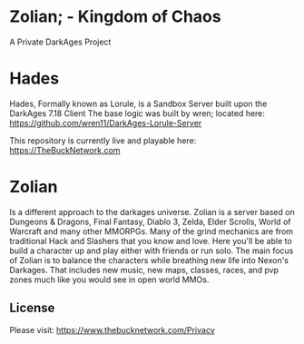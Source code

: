 # Zolian; - Kingdom of Chaos
A Private DarkAges Project

# Hades

Hades, Formally known as Lorule, is a Sandbox Server built upon the DarkAges 7.18 Client
The base logic was built by wren; located here: https://github.com/wren11/DarkAges-Lorule-Server

This repository is currently live and playable here: https://TheBuckNetwork.com

# Zolian

Is a different approach to the darkages universe. 
Zolian is a server based on Dungeons & Dragons, Final Fantasy, Diablo 3, Zelda, Elder Scrolls, 
World of Warcraft and many other MMORPGs. Many of the grind mechanics are from traditional Hack
and Slashers that you know and love. Here you'll be able to build a character up and play either
with friends or run solo. The main focus of Zolian is to balance the characters while breathing
new life into Nexon's Darkages. That includes new music, new maps, classes, races, and pvp zones
much like you would see in open world MMOs. 

## License

Please visit: https://www.thebucknetwork.com/Privacy
